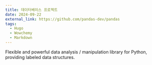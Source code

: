 ```yaml
---
title: 데이터베이스 프로젝트
date: 2024-09-22
external_link: https://github.com/pandas-dev/pandas
tags:
  - Hugo
  - Wowchemy
  - Markdown
---
```


Flexible and powerful data analysis / manipulation library for Python, providing labeled data structures.

<!--more-->

